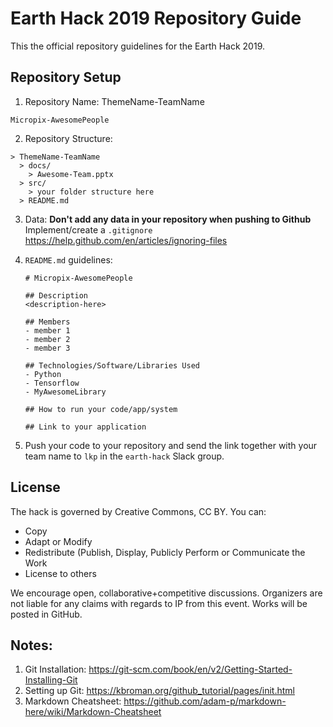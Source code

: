 # Earth Hack 2019 Repository Guide

This the official repository guidelines for the Earth Hack 2019.

## Repository Setup
1. Repository Name: ThemeName-TeamName
```
Micropix-AwesomePeople
``` 

2. Repository Structure:
```
> ThemeName-TeamName
  > docs/
    > Awesome-Team.pptx
  > src/
    > your folder structure here
  > README.md

```

3. Data: **Don't add any data in your repository when pushing to Github** Implement/create a `.gitignore`
https://help.github.com/en/articles/ignoring-files

4. `README.md` guidelines:
   ```
   # Micropix-AwesomePeople
   
   ## Description
   <description-here>
   
   ## Members
   - member 1
   - member 2
   - member 3
   
   ## Technologies/Software/Libraries Used
   - Python
   - Tensorflow
   - MyAwesomeLibrary
   
   ## How to run your code/app/system
   
   ## Link to your application
   ```
5. Push your code to your repository and send the link together with your team name to `lkp` in the `earth-hack` Slack group. 

## License
The hack is governed by Creative Commons, CC BY. You can:
- Copy
- Adapt or Modify
- Redistribute (Publish, Display, Publicly Perform or Communicate the Work
- License to others

We encourage open, collaborative+competitive discussions. Organizers are not liable for any claims with regards to IP from this event. Works will be posted in GitHub.

## Notes:
1. Git Installation: https://git-scm.com/book/en/v2/Getting-Started-Installing-Git
2. Setting up Git: https://kbroman.org/github_tutorial/pages/init.html
3. Markdown Cheatsheet: https://github.com/adam-p/markdown-here/wiki/Markdown-Cheatsheet
